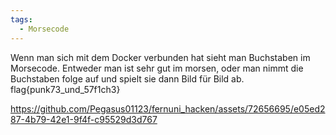 ```yaml
---
tags:
  - Morsecode
---
```



Wenn man sich mit dem Docker verbunden hat sieht man Buchstaben im Morsecode. Entweder man ist sehr gut im morsen, oder man nimmt die Buchstaben folge auf und spielt sie dann Bild für Bild ab.
flag{punk73_und_57f1ch3}

https://github.com/Pegasus01123/fernuni_hacken/assets/72656695/e05ed287-4b79-42e1-9f4f-c95529d3d767


